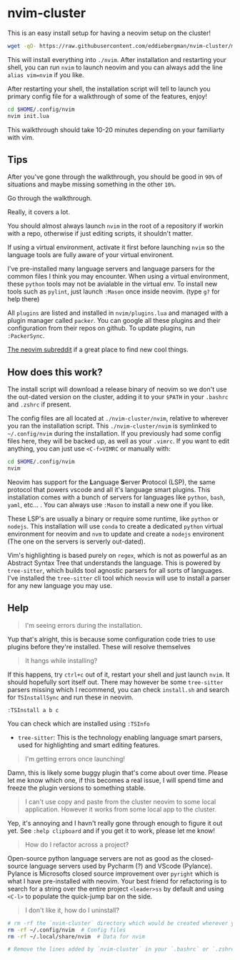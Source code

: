 # nvim-cluster
This is an easy install setup for having a neovim setup on the cluster!

```bash
wget -qO- https://raw.githubusercontent.com/eddiebergman/nvim-cluster/main/install.sh | bash
```

This will install everything into `./nvim`.
After installation and restarting your shell, you can run `nvim` to launch neovim and you
can always add the line `alias vim=nvim` if you like.

After restarting your shell, the installation script will tell to launch you primary config
file for a walkthrough of some of the features, enjoy!

```bash
cd $HOME/.config/nvim
nvim init.lua
```

This walkthrough should take 10-20 minutes depending on your familiarty with vim.

## Tips

After you've gone through the walkthrough, you should be good in `90%` of situations and maybe
missing something in the other `10%`.

Go through the walkthrough.

Really, it covers a lot.

You should almost always launch `nvim` in the root of a repository if workin with a repo, otherwise
if just editing scripts, it shouldn't matter.

If using a virtual environment, activate it first before launching `nvim` so the language tools
are fully aware of your virtual environent.

I've pre-installed many language servers and language parsers for the common files I think you may encounter.
When using a virtual environment, these `python` tools may not be avialable in the virtual env.
To install new tools such as `pylint`, just launch `:Mason` once inside neovim. (type `g?` for help there)

All `plugins` are listed and installed in `nvim/plugins.lua` and managed with a plugin manager called
`packer`. You can google all these plugins and their configuration from their repos on github.
To update plugins, run `:PackerSync`.

[The neovim subreddit](https://www.reddit.com/r/neovim/) if a great place to find new cool things.

## How does this work?

The install script will download a release binary of neovim so we don't use the out-dated version
on the cluster, adding it to your `$PATH` in your `.bashrc` and `.zshrc` if present.

The config files are all located at `./nvim-cluster/nvim`, relative to wherever you ran the
installation script. This `./nvim-cluster/nvim` is symlinked to `~/.config/nvim` during the installation.
If you previously had some config files here, they will be backed up, as well as your `.vimrc`.
If you want to edit anything, you can just use `<C-f>VIMRC` or manually with:

```bash
cd $HOME/.config/nvim
nvim
```

Neovim has support for the **L**anguage **S**erver **P**rotocol (LSP), the same protocol that powers
vscode and all it's language smart plugins. This installation comes with a bunch of
servers for languages like `python`, `bash`, `yaml`, etc... . You can always use `:Mason` to
install a new one if you like.

These LSP's are usually a binary or require some runtime, like `python` or `nodejs`. This installation
will use `conda` to create a dedicated `python` virtual environment for neovim and `nvm` to update and create
a `nodejs` environent (The one on the servers is serverly out-dated).

Vim's highlighting is based purely on `regex`, which is not as powerful as an Abstract Syntax Tree that
understands the language. This is powered by `tree-sitter`, which builds tool agnostic parsers for all
sorts of languages. I've installed the `tree-sitter` cli tool which `neovim` will use to install a parser
for any new language you may use.


## Help

> I'm seeing errors during the installation.

Yup that's alright, this is because some configuration code tries to use plugins before they're installed.
These will resolve themselves

> It hangs while installing?

If this happens, try `ctrl+c` out of it, restart your shell and just launch `nvim`.
It should hopefully sort itself out. There may however be some `tree-sitter` parsers missing which
I recommend, you can check `install.sh` and search for `TSInstallSync` and run these in neovim.

```
:TSInstall a b c
```

You can check which are installed using `:TSInfo`

* `tree-sitter`: This is the technology enabling language smart parsers, used for highlighting and
smart editing features.

> I'm getting errors once launching!

Damn, this is likely some buggy plugin that's come about over time. Please let me know which one, if
this becomes a real issue, I will spend time and freeze the plugin versions to something stable.

> I can't use copy and paste from the cluster neovim to some local application. However it works from
some local app to the cluster.

Yep, it's annoying and I havn't really gone through enough to figure it out yet. See `:help clipboard`
and if you get it to work, please let me know!

> How do I refactor across a project?

Open-source python language servers are not as good as the closed-source language servers used by
Pycharm (?) and VScode (Pylance). Pylance is Microsofts closed source improvement over `pyright`
which is what I have pre-installed with neovim. Your best friend for refactoring is to search for
a string over the entire project `<leader>ss` by default and using `<C-l>` to populate the quick-jump
bar on the side.

> I don't like it, how do I uninstall?

```bash
# rm -rf the `nvim-cluster` directory which would be created wherever you ran the install command
rm -rf ~/.config/nvim  # Config files
rm -rf ~/.local/share/nvim  # Data for nvim

# Remove the lines added by `nvim-cluster` in your `.bashrc` or `.zshrc`
```
